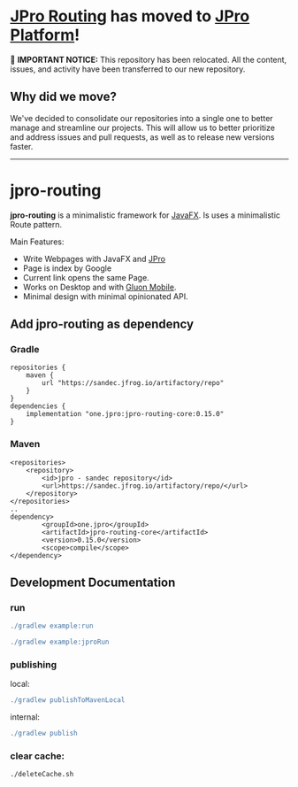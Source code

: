 # [JPro Routing](https://github.com/JPro-one/jpro-routing) has moved to [JPro Platform](https://github.com/JPro-one/jpro-platform)!

🚨 **IMPORTANT NOTICE:** This repository has been relocated. All the content, issues, and activity have been transferred to our new repository.

## Why did we move?
We've decided to consolidate our repositories into a single one to better manage and streamline our projects.
This will allow us to better prioritize and address issues and pull requests, as well as to release new versions faster.
___

# jpro-routing

**jpro-routing** is a minimalistic framework for [JavaFX](https://openjfx.io/).
Is uses a minimalistic Route pattern.

Main Features:
 * Write Webpages with JavaFX and [JPro](https://www.jpro.one/)
 * Page is index by Google
 * Current link opens the same Page.
 * Works on Desktop and with [Gluon Mobile](https://gluonhq.com/products/mobile/). 
 * Minimal design with minimal opinionated API.

## Add jpro-routing as dependency
### Gradle
```
repositories {
    maven {
        url "https://sandec.jfrog.io/artifactory/repo"
    }
}
dependencies {
    implementation "one.jpro:jpro-routing-core:0.15.0"
}
```
### Maven
```
<repositories>
    <repository>
        <id>jpro - sandec repository</id>
        <url>https://sandec.jfrog.io/artifactory/repo/</url>
    </repository>
</repositories>
..
dependency>
        <groupId>one.jpro</groupId>
        <artifactId>jpro-routing-core</artifactId>
        <version>0.15.0</version>
        <scope>compile</scope>
</dependency>
```




## Development Documentation

### run
```gradle
./gradlew example:run
```

```gradle
./gradlew example:jproRun
```

### publishing
local:
```gradle
./gradlew publishToMavenLocal
```

internal:
```gradle
./gradlew publish
```

### clear cache:
```
./deleteCache.sh
```